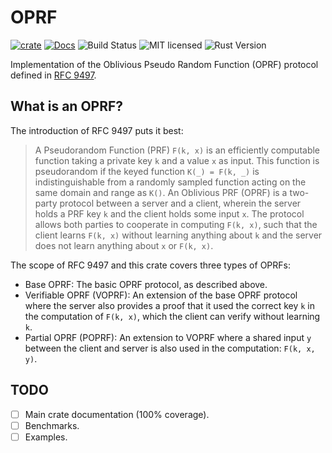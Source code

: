 # OPRF

[![crate][crate-image]][crate-link]
[![Docs][docs-image]][docs-link]
![Build Status][build-image]
![MIT licensed][license-image]
![Rust Version][rustc-image]

[crate-image]: https://img.shields.io/crates/v/oprf
[crate-link]: https://crates.io/crates/oprf
[docs-image]: https://docs.rs/oprf/badge.svg
[docs-link]: https://docs.rs/oprf/
[build-image]: https://github.com/carloskiki/oprf/actions/workflows/test.yml/badge.svg
[license-image]: https://img.shields.io/badge/license-MIT-blue.svg
[rustc-image]: https://img.shields.io/badge/rustc-1.89-blue.svg

Implementation of the Oblivious Pseudo Random Function (OPRF) protocol defined in
[RFC 9497](https://www.rfc-editor.org/rfc/rfc9497.html).

## What is an OPRF?

The introduction of RFC 9497 puts it best:

> A Pseudorandom Function (PRF) `F(k, x)` is an efficiently computable function taking a private key
`k` and a value `x` as input. This function is pseudorandom if the keyed function `K(_) = F(k, _)` is
indistinguishable from a randomly sampled function acting on the same domain and range as `K()`. An
Oblivious PRF (OPRF) is a two-party protocol between a server and a client, wherein the server
holds a PRF key `k` and the client holds some input `x`. The protocol allows both parties to cooperate
in computing `F(k, x)`, such that the client learns `F(k, x)` without learning anything about `k` and the
server does not learn anything about `x` or `F(k, x)`.

The scope of RFC 9497 and this crate covers three types of OPRFs:
- Base OPRF: The basic OPRF protocol, as described above.
- Verifiable OPRF (VOPRF): An extension of the base OPRF protocol where the server also provides a
    proof that it used the correct key `k` in the computation of `F(k, x)`, which the client can
    verify without learning `k`.
- Partial OPRF (POPRF): An extension to VOPRF where a shared input `y` between the client and
    server is also used in the computation: `F(k, x, y)`.

## TODO

- [ ] Main crate documentation (100% coverage).
- [ ] Benchmarks.
- [ ] Examples.
